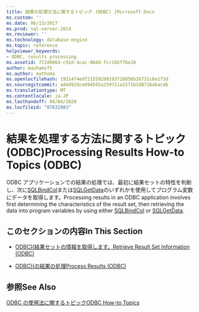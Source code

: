 ```yaml
---
title: 結果の処理方法に関するトピック (ODBC) |Microsoft Docs
ms.custom: ''
ms.date: 06/13/2017
ms.prod: sql-server-2014
ms.reviewer: ''
ms.technology: database-engine
ms.topic: reference
helpviewer_keywords:
- ODBC, results processing
ms.assetid: 772d9064-c91d-4cac-8b60-fcc16bf76e10
author: mashamsft
ms.author: mathoma
ms.openlocfilehash: 19314f4edf21559208193728856b26731c6e173d
ms.sourcegitcommit: ad4d92dce894592a259721a1571b1d8736abacdb
ms.translationtype: MT
ms.contentlocale: ja-JP
ms.lasthandoff: 08/04/2020
ms.locfileid: "87632083"
---
```

# <a name="processing-results-how-to-topics-odbc"></a><span data-ttu-id="3e7cb-102">結果を処理する方法に関するトピック (ODBC)</span><span class="sxs-lookup"><span data-stu-id="3e7cb-102">Processing Results How-to Topics (ODBC)</span></span>
  <span data-ttu-id="3e7cb-103">ODBC アプリケーションでの結果の処理では、最初に結果セットの特性を判断し、次に[SQLBindCol](../../relational-databases/native-client-odbc-api/sqlbindcol.md)または[SQLGetData](../../relational-databases/native-client-odbc-api/sqlgetdata.md)のいずれかを使用してプログラム変数にデータを取得します。</span><span class="sxs-lookup"><span data-stu-id="3e7cb-103">Processing results in an ODBC application involves first determining the characteristics of the result set, then retrieving the data into program variables by using either [SQLBindCol](../../relational-databases/native-client-odbc-api/sqlbindcol.md) or [SQLGetData](../../relational-databases/native-client-odbc-api/sqlgetdata.md).</span></span>  
  
## <a name="in-this-section"></a><span data-ttu-id="3e7cb-104">このセクションの内容</span><span class="sxs-lookup"><span data-stu-id="3e7cb-104">In This Section</span></span>  
  
-   [<span data-ttu-id="3e7cb-105">ODBC&#41;&#40;結果セットの情報を取得します。</span><span class="sxs-lookup"><span data-stu-id="3e7cb-105">Retrieve Result Set Information &#40;ODBC&#41;</span></span>](../../relational-databases/native-client-odbc-how-to/processing-results-retrieve-result-set-information.md)  
  
-   [<span data-ttu-id="3e7cb-106">ODBC&#41;&#40;の結果の処理</span><span class="sxs-lookup"><span data-stu-id="3e7cb-106">Process Results &#40;ODBC&#41;</span></span>](../../relational-databases/native-client-odbc-how-to/processing-results-process-results.md)  
  
## <a name="see-also"></a><span data-ttu-id="3e7cb-107">参照</span><span class="sxs-lookup"><span data-stu-id="3e7cb-107">See Also</span></span>  
 [<span data-ttu-id="3e7cb-108">ODBC の使用法に関するトピック</span><span class="sxs-lookup"><span data-stu-id="3e7cb-108">ODBC How-to Topics</span></span>](../../relational-databases/native-client-odbc-how-to/odbc-how-to-topics.md)  
  
  
